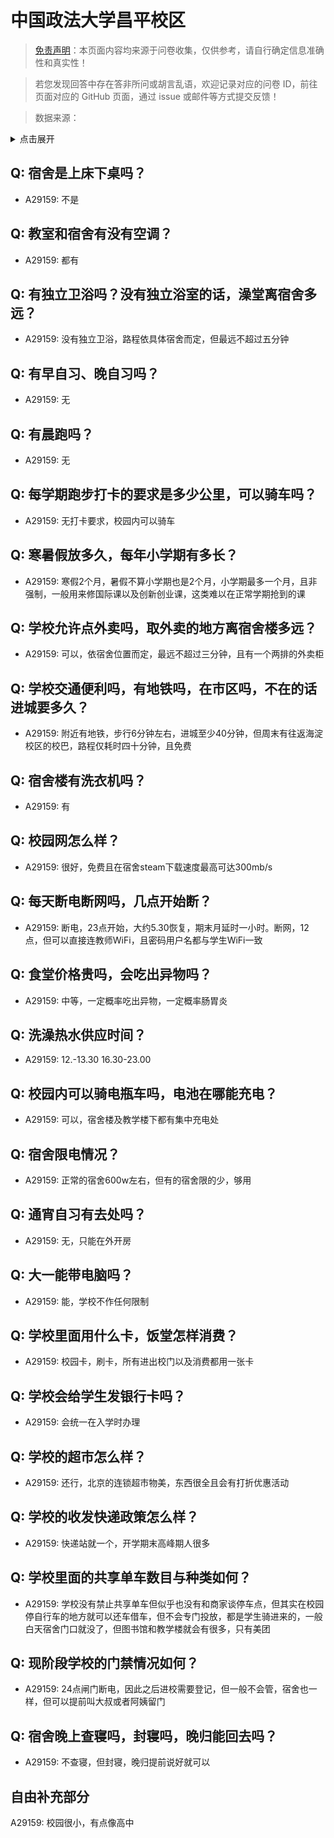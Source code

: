 # 中国政法大学昌平校区

> [免责声明](https://colleges.chat/#_3)：本页面内容均来源于问卷收集，仅供参考，请自行确定信息准确性和真实性！

> 若您发现回答中存在答非所问或胡言乱语，欢迎记录对应的问卷 ID，前往页面对应的 GitHub 页面，通过 issue 或邮件等方式提交反馈！

> 数据来源：

<details><summary>点击展开</summary>
<ul>
<li>A29159: 2458649847@qq.com (2025 年 06 月)</li>
</ul>
</details>

## Q: 宿舍是上床下桌吗？

- A29159: 不是

## Q: 教室和宿舍有没有空调？

- A29159: 都有

## Q: 有独立卫浴吗？没有独立浴室的话，澡堂离宿舍多远？

- A29159: 没有独立卫浴，路程依具体宿舍而定，但最远不超过五分钟

## Q: 有早自习、晚自习吗？

- A29159: 无

## Q: 有晨跑吗？

- A29159: 无

## Q: 每学期跑步打卡的要求是多少公里，可以骑车吗？

- A29159: 无打卡要求，校园内可以骑车

## Q: 寒暑假放多久，每年小学期有多长？

- A29159: 寒假2个月，暑假不算小学期也是2个月，小学期最多一个月，且非强制，一般用来修国际课以及创新创业课，这类难以在正常学期抢到的课

## Q: 学校允许点外卖吗，取外卖的地方离宿舍楼多远？

- A29159: 可以，依宿舍位置而定，最远不超过三分钟，且有一个两排的外卖柜

## Q: 学校交通便利吗，有地铁吗，在市区吗，不在的话进城要多久？

- A29159: 附近有地铁，步行6分钟左右，进城至少40分钟，但周末有往返海淀校区的校巴，路程仅耗时四十分钟，且免费

## Q: 宿舍楼有洗衣机吗？

- A29159: 有

## Q: 校园网怎么样？

- A29159: 很好，免费且在宿舍steam下载速度最高可达300mb/s

## Q: 每天断电断网吗，几点开始断？

- A29159: 断电，23点开始，大约5.30恢复，期末月延时一小时。断网，12点，但可以直接连教师WiFi，且密码用户名都与学生WiFi一致

## Q: 食堂价格贵吗，会吃出异物吗？

- A29159: 中等，一定概率吃出异物，一定概率肠胃炎

## Q: 洗澡热水供应时间？

- A29159: 12.-13.30 16.30-23.00

## Q: 校园内可以骑电瓶车吗，电池在哪能充电？

- A29159: 可以，宿舍楼及教学楼下都有集中充电处

## Q: 宿舍限电情况？

- A29159: 正常的宿舍600w左右，但有的宿舍限的少，够用

## Q: 通宵自习有去处吗？

- A29159: 无，只能在外开房

## Q: 大一能带电脑吗？

- A29159: 能，学校不作任何限制

## Q: 学校里面用什么卡，饭堂怎样消费？

- A29159: 校园卡，刷卡，所有进出校门以及消费都用一张卡

## Q: 学校会给学生发银行卡吗？

- A29159: 会统一在入学时办理

## Q: 学校的超市怎么样？

- A29159: 还行，北京的连锁超市物美，东西很全且会有打折优惠活动

## Q: 学校的收发快递政策怎么样？

- A29159: 快递站就一个，开学期末高峰期人很多

## Q: 学校里面的共享单车数目与种类如何？

- A29159: 学校没有禁止共享单车但似乎也没有和商家谈停车点，但其实在校园停自行车的地方就可以还车借车，但不会专门投放，都是学生骑进来的，一般白天宿舍门口就没了，但图书馆和教学楼就会有很多，只有美团

## Q: 现阶段学校的门禁情况如何？

- A29159: 24点闸门断电，因此之后进校需要登记，但一般不会管，宿舍也一样，但可以提前叫大叔或者阿姨留门

## Q: 宿舍晚上查寝吗，封寝吗，晚归能回去吗？

- A29159: 不查寝，但封寝，晚归提前说好就可以

## 自由补充部分

A29159: 校园很小，有点像高中